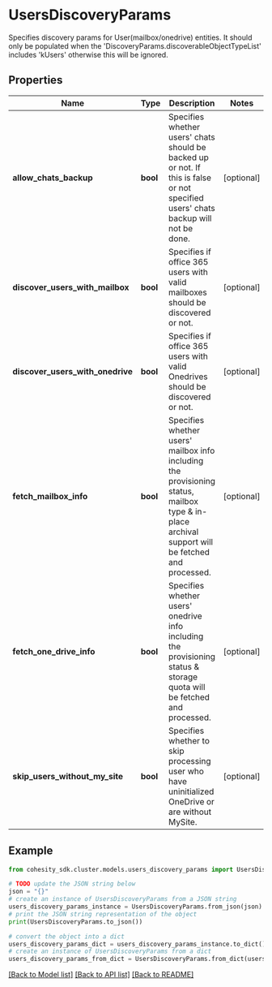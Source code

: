 # UsersDiscoveryParams

Specifies discovery params for User(mailbox/onedrive) entities. It should only be populated when the 'DiscoveryParams.discoverableObjectTypeList' includes 'kUsers' otherwise this will be ignored.

## Properties

Name | Type | Description | Notes
------------ | ------------- | ------------- | -------------
**allow_chats_backup** | **bool** | Specifies whether users&#39; chats should be backed up or not. If this is false or not specified users&#39; chats backup will not be done. | [optional] 
**discover_users_with_mailbox** | **bool** | Specifies if office 365 users with valid mailboxes should be discovered or not. | [optional] 
**discover_users_with_onedrive** | **bool** | Specifies if office 365 users with valid Onedrives should be discovered or not. | [optional] 
**fetch_mailbox_info** | **bool** | Specifies whether users&#39; mailbox info including the provisioning status, mailbox type &amp; in-place archival support will be fetched and processed. | [optional] 
**fetch_one_drive_info** | **bool** | Specifies whether users&#39; onedrive info including the provisioning status &amp; storage quota will be fetched and processed. | [optional] 
**skip_users_without_my_site** | **bool** | Specifies whether to skip processing user who have uninitialized OneDrive or are without MySite. | [optional] 

## Example

```python
from cohesity_sdk.cluster.models.users_discovery_params import UsersDiscoveryParams

# TODO update the JSON string below
json = "{}"
# create an instance of UsersDiscoveryParams from a JSON string
users_discovery_params_instance = UsersDiscoveryParams.from_json(json)
# print the JSON string representation of the object
print(UsersDiscoveryParams.to_json())

# convert the object into a dict
users_discovery_params_dict = users_discovery_params_instance.to_dict()
# create an instance of UsersDiscoveryParams from a dict
users_discovery_params_from_dict = UsersDiscoveryParams.from_dict(users_discovery_params_dict)
```
[[Back to Model list]](../README.md#documentation-for-models) [[Back to API list]](../README.md#documentation-for-api-endpoints) [[Back to README]](../README.md)


